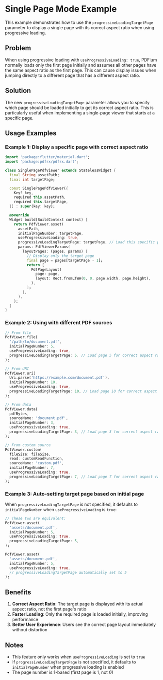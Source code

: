 # Single Page Mode Example

This example demonstrates how to use the `progressiveLoadingTargetPage` parameter to display a single page with its correct aspect ratio when using progressive loading.

## Problem

When using progressive loading with `useProgressiveLoading: true`, PDFium normally loads only the first page initially and assumes all other pages have the same aspect ratio as the first page. This can cause display issues when jumping directly to a different page that has a different aspect ratio.

## Solution

The new `progressiveLoadingTargetPage` parameter allows you to specify which page should be loaded initially to get its correct aspect ratio. This is particularly useful when implementing a single-page viewer that starts at a specific page.

## Usage Examples

### Example 1: Display a specific page with correct aspect ratio

```dart
import 'package:flutter/material.dart';
import 'package:pdfrx/pdfrx.dart';

class SinglePagePdfViewer extends StatelessWidget {
  final String assetPath;
  final int targetPage;

  const SinglePagePdfViewer({
    Key? key,
    required this.assetPath,
    required this.targetPage,
  }) : super(key: key);

  @override
  Widget build(BuildContext context) {
    return PdfViewer.asset(
      assetPath,
      initialPageNumber: targetPage,
      useProgressiveLoading: true,
      progressiveLoadingTargetPage: targetPage, // Load this specific page to get correct aspect ratio
      params: PdfViewerParams(
        layoutPages: (pages, params) {
          // Display only the target page
          final page = pages[targetPage - 1];
          return [
            PdfPageLayout(
              page: page,
              layout: Rect.fromLTWH(0, 0, page.width, page.height),
            ),
          ];
        },
      ),
    );
  }
}
```

### Example 2: Using with different PDF sources

```dart
// From file
PdfViewer.file(
  '/path/to/document.pdf',
  initialPageNumber: 5,
  useProgressiveLoading: true,
  progressiveLoadingTargetPage: 5, // Load page 5 for correct aspect ratio
);

// From URI
PdfViewer.uri(
  Uri.parse('https://example.com/document.pdf'),
  initialPageNumber: 10,
  useProgressiveLoading: true,
  progressiveLoadingTargetPage: 10, // Load page 10 for correct aspect ratio
);

// From data
PdfViewer.data(
  pdfBytes,
  sourceName: 'document.pdf',
  initialPageNumber: 3,
  useProgressiveLoading: true,
  progressiveLoadingTargetPage: 3, // Load page 3 for correct aspect ratio
);

// From custom source
PdfViewer.custom(
  fileSize: fileSize,
  read: customReadFunction,
  sourceName: 'custom.pdf',
  initialPageNumber: 7,
  useProgressiveLoading: true,
  progressiveLoadingTargetPage: 7, // Load page 7 for correct aspect ratio
);
```

### Example 3: Auto-setting target page based on initial page

When `progressiveLoadingTargetPage` is not specified, it defaults to `initialPageNumber` when `useProgressiveLoading` is `true`:

```dart
// These two are equivalent:
PdfViewer.asset(
  'assets/document.pdf',
  initialPageNumber: 5,
  useProgressiveLoading: true,
  progressiveLoadingTargetPage: 5,
);

PdfViewer.asset(
  'assets/document.pdf',
  initialPageNumber: 5,
  useProgressiveLoading: true,
  // progressiveLoadingTargetPage automatically set to 5
);
```

## Benefits

1. **Correct Aspect Ratio**: The target page is displayed with its actual aspect ratio, not the first page's ratio
2. **Faster Loading**: Only the required page is loaded initially, improving performance
3. **Better User Experience**: Users see the correct page layout immediately without distortion

## Notes

- This feature only works when `useProgressiveLoading` is set to `true`
- If `progressiveLoadingTargetPage` is not specified, it defaults to `initialPageNumber` when progressive loading is enabled
- The page number is 1-based (first page is 1, not 0)